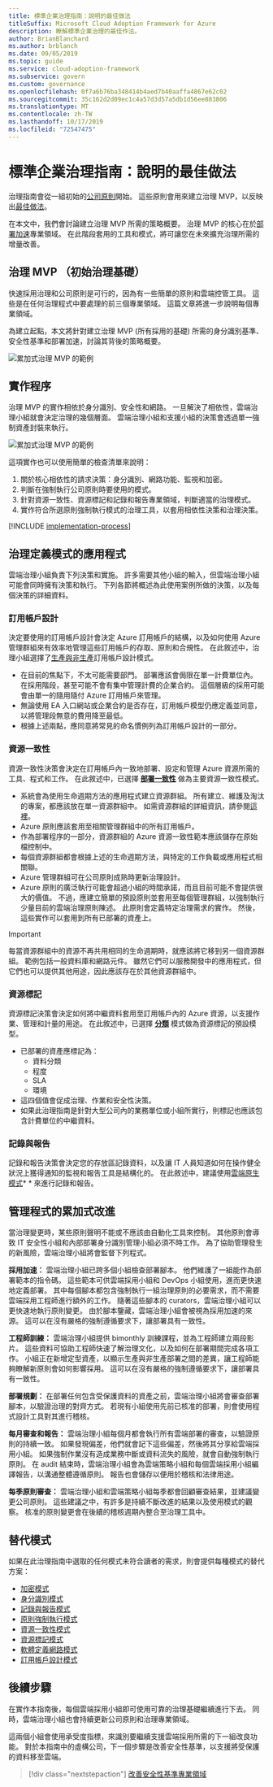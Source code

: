 ```yaml
---
title: 標準企業治理指南：說明的最佳做法
titleSuffix: Microsoft Cloud Adoption Framework for Azure
description: 瞭解標準企業治理的最佳作法。
author: BrianBlanchard
ms.author: brblanch
ms.date: 09/05/2019
ms.topic: guide
ms.service: cloud-adoption-framework
ms.subservice: govern
ms.custom: governance
ms.openlocfilehash: 0f7a6b76ba348414b4aed7b40aaffa4867e62c02
ms.sourcegitcommit: 35c162d2d09ec1c4a57d3d57a5db1d56ee883806
ms.translationtype: MT
ms.contentlocale: zh-TW
ms.lasthandoff: 10/17/2019
ms.locfileid: "72547475"
---
```

# <a name="standard-enterprise-governance-guide-best-practices-explained"></a>標準企業治理指南：說明的最佳做法

治理指南會從一組初始的[公司原則](./initial-corporate-policy.md)開始。 這些原則會用來建立治理 MVP，以反映出[最佳做法](./index.md)。

在本文中，我們會討論建立治理 MVP 所需的策略概要。 治理 MVP 的核心在於[部署加速](../../deployment-acceleration/index.md)專業領域。 在此階段套用的工具和模式，將可讓您在未來擴充治理所需的增量改善。

## <a name="governance-mvp-initial-governance-foundation"></a>治理 MVP （初始治理基礎）

快速採用治理和公司原則是可行的，因為有一些簡單的原則和雲端控管工具。 這些是在任何治理程式中要處理的前三個專業領域。 這篇文章將進一步說明每個專業領域。

為建立起點，本文將針對建立治理 MVP (所有採用的基礎) 所需的身分識別基準、安全性基準和部署加速，討論其背後的策略概要。

![累加式治理 MVP 的範例](../../../_images/govern/governance-mvp.png)

## <a name="implementation-process"></a>實作程序

治理 MVP 的實作相依於身分識別、安全性和網路。 一旦解決了相依性，雲端治理小組就會決定治理的幾個層面。 雲端治理小組和支援小組的決策會透過單一強制資產封裝來執行。

![累加式治理 MVP 的範例](../../../_images/govern/governance-mvp-implementation-flow.png)

這項實作也可以使用簡單的檢查清單來說明：

1. 關於核心相依性的請求決策：身分識別、網路功能、監視和加密。
2. 判斷在強制執行公司原則時要使用的模式。
3. 針對資源一致性、資源標記和記錄和報告專業領域，判斷適當的治理模式。
4. 實作符合所選原則強制執行模式的治理工具，以套用相依性決策和治理決策。

[!INCLUDE [implementation-process](../../../../includes/implementation-process.md)]

## <a name="application-of-governance-defined-patterns"></a>治理定義模式的應用程式

雲端治理小組負責下列決策和實施。 許多需要其他小組的輸入，但雲端治理小組可能會同時擁有決策和執行。 下列各節將概述為此使用案例所做的決策，以及每個決策的詳細資料。

### <a name="subscription-design"></a>訂用帳戶設計

決定要使用的訂用帳戶設計會決定 Azure 訂用帳戶的結構，以及如何使用 Azure 管理群組來有效率地管理這些訂用帳戶的存取、原則和合規性。 在此敘述中，治理小組選擇了[生產與非生產](../../../decision-guides/subscriptions/index.md#production-and-nonproduction-pattern)訂用帳戶設計模式。

- 在目前的焦點下，不太可能需要部門。 部署應該會侷限在單一計費單位內。 在採用階段，甚至可能不會有集中管理計費的企業合約。 這個層級的採用可能會由單一的隨用隨付 Azure 訂用帳戶來管理。
- 無論使用 EA 入口網站或企業合約是否存在，訂用帳戶模型仍應定義並同意，以將管理段無意的費用降至最低。
- 根據上述兩點，應同意將常見的命名慣例列為訂用帳戶設計的一部分。

### <a name="resource-consistency"></a>資源一致性

資源一致性決策會決定在訂用帳戶內一致地部署、設定和管理 Azure 資源所需的工具、程式和工作。 在此敘述中，已選擇 **[部署一致性](../../../decision-guides/resource-consistency/index.md#deployment-consistency)** 做為主要資源一致性模式。

- 系統會為使用生命週期方法的應用程式建立資源群組。 所有建立、維護及淘汰的專案，都應該放在單一資源群組中。 如需資源群組的詳細資訊，請參閱[這裡](../../../decision-guides/resource-consistency/index.md#basic-grouping)。
- Azure 原則應該套用至相關管理群組中的所有訂用帳戶。
- 作為部署程序的一部分，資源群組的 Azure 資源一致性範本應該儲存在原始檔控制中。
- 每個資源群組都會根據上述的生命週期方法，與特定的工作負載或應用程式相關聯。
- Azure 管理群組可在公司原則成熟時更新治理設計。
- Azure 原則的廣泛執行可能會超過小組的時間承諾，而且目前可能不會提供很大的價值。 不過，應建立簡單的預設原則並套用至每個管理群組，以強制執行少量目前的雲端治理原則陳述。 此原則會定義特定治理需求的實作。 然後，這些實作可以套用到所有已部署的資產上。

>[!IMPORTANT]
>每當資源群組中的資源不再共用相同的生命週期時，就應該將它移到另一個資源群組。 範例包括一般資料庫和網路元件。 雖然它們可以服務開發中的應用程式，但它們也可以提供其他用途，因此應該存在於其他資源群組中。

### <a name="resource-tagging"></a>資源標記

資源標記決策會決定如何將中繼資料套用至訂用帳戶內的 Azure 資源，以支援作業、管理和計量的用途。 在此敘述中，已選擇 **[分類](../../../decision-guides/resource-tagging/index.md#resource-tagging-patterns)** 模式做為資源標記的預設模型。

- 已部署的資產應標記為：
  - 資料分類
  - 程度
  - SLA
  - 環境
- 這四個值會促成治理、作業和安全性決策。
- 如果此治理指南是針對大型公司內的業務單位或小組所實行，則標記也應該包含計費單位的中繼資料。

### <a name="logging-and-reporting"></a>記錄與報告

記錄和報告決策會決定您的存放區記錄資料，以及讓 IT 人員知道如何在操作健全狀況上獲得通知的監視和報告工具是結構化的。 在此敘述中，建議使用[雲端原生模式](../../../decision-guides/logging-and-reporting/index.md#cloud-native)* * 來進行記錄和報告。

## <a name="incremental-improvement-of-governance-processes"></a>管理程式的累加式改進

當治理變更時，某些原則聲明不能或不應該由自動化工具來控制。 其他原則會導致 IT 安全性小組和內部部署身分識別管理小組必須不時工作。 為了協助管理發生的新風險，雲端治理小組將會監督下列程式。

**採用加速：** 雲端治理小組已跨多個小組檢查部署腳本。 他們維護了一組能作為部署範本的指令碼。 這些範本可供雲端採用小組和 DevOps 小組使用，進而更快速地定義部署。 其中每個腳本都包含強制執行一組治理原則的必要需求，而不需要雲端採用工程師進行額外的工作。 隨著這些腳本的 curators，雲端治理小組可以更快速地執行原則變更。 由於腳本鑒藏，雲端治理小組會被視為採用加速的來源。 這可以在沒有嚴格的強制遵循要求下，讓部署具有一致性。

**工程師訓練：** 雲端治理小組提供 bimonthly 訓練課程，並為工程師建立兩段影片。 這些資料可協助工程師快速了解治理文化，以及如何在部署期間完成各項工作。 小組正在新增定型資產，以顯示生產與非生產部署之間的差異，讓工程師能夠瞭解新原則會如何影響採用。 這可以在沒有嚴格的強制遵循要求下，讓部署具有一致性。

**部署規劃：** 在部署任何包含受保護資料的資產之前，雲端治理小組將會審查部署腳本，以驗證治理的對齊方式。 若現有小組使用先前已核准的部署，則會使用程式設計工具對其進行稽核。

**每月審查和報告：** 雲端治理小組每個月都會執行所有雲端部署的審查，以驗證原則的持續一致。 如果發現偏差，他們就會記下這些偏差，然後將其分享給雲端採用小組。 如果強制作業沒有造成業務中斷或資料流失的風險，就會自動強制執行原則。 在 audit 結束時，雲端治理小組會為雲端策略小組和每個雲端採用小組編譯報告，以溝通整體遵循原則。 報告也會儲存以便用於稽核和法律用途。

**每季原則審查：** 雲端治理小組和雲端策略小組每季都會回顧審查結果，並建議變更公司原則。 這些建議之中，有許多是持續不斷改進的結果以及使用模式的觀察。 核准的原則變更會在後續的稽核週期內整合至治理工具中。

## <a name="alternative-patterns"></a>替代模式

如果在此治理指南中選取的任何模式未符合讀者的需求，則會提供每種模式的替代方案：

- [加密模式](../../../decision-guides/encryption/index.md)
- [身分識別模式](../../../decision-guides/identity/index.md)
- [記錄與報告模式](../../../decision-guides/logging-and-reporting/index.md)
- [原則強制執行模式](../../../decision-guides/policy-enforcement/index.md)
- [資源一致性模式](../../../decision-guides/resource-consistency/index.md)
- [資源標記模式](../../../decision-guides/resource-tagging/index.md)
- [軟體定義網路模式](../../../decision-guides/software-defined-network/index.md)
- [訂用帳戶設計模式](../../../decision-guides/subscriptions/index.md)

## <a name="next-steps"></a>後續步驟

在實作本指南後，每個雲端採用小組即可使用可靠的治理基礎繼續進行下去。 同時，雲端治理小組也會持續更新公司原則和治理專業領域。

這兩個小組會使用承受度指標，來識別要繼續支援雲端採用所需的下一組改良功能。 對於本指南中的虛構公司，下一個步驟是改善安全性基準，以支援將受保護的資料移至雲端。

> [!div class="nextstepaction"]
> [改善安全性基準專業領域](./security-baseline-improvement.md)
